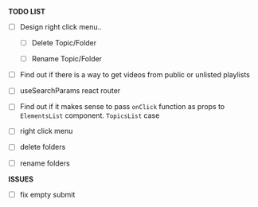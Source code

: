 **TODO LIST**

- [ ] Design right click menu..
  - [ ] Delete Topic/Folder
  - [ ] Rename Topic/Folder


- [ ] Find out if there is a way to get videos from public or unlisted playlists
- [ ] useSearchParams react router
- [ ] Find out if it makes sense to pass `onClick` function as props to `ElementsList` component. `TopicsList` case




- [ ] right click menu
- [ ] delete folders
- [ ] rename folders


**ISSUES**
-[ ] fix empty submit